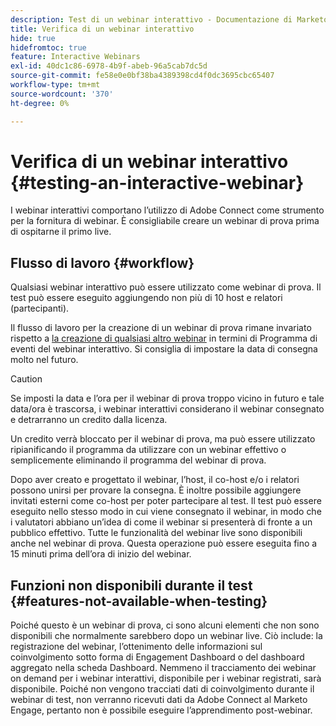 ```yaml
---
description: Test di un webinar interattivo - Documentazione di Marketo - Documentazione del prodotto
title: Verifica di un webinar interattivo
hide: true
hidefromtoc: true
feature: Interactive Webinars
exl-id: 40dc1c86-6978-4b9f-abeb-96a5cab7dc5d
source-git-commit: fe58e0e0bf38ba4389398cd4f0dc3695cbc65407
workflow-type: tm+mt
source-wordcount: '370'
ht-degree: 0%

---
```


# Verifica di un webinar interattivo {#testing-an-interactive-webinar}

I webinar interattivi comportano l’utilizzo di Adobe Connect come strumento per la fornitura di webinar. È consigliabile creare un webinar di prova prima di ospitarne il primo live.

## Flusso di lavoro {#workflow}

Qualsiasi webinar interattivo può essere utilizzato come webinar di prova. Il test può essere eseguito aggiungendo non più di 10 host e relatori (partecipanti).

Il flusso di lavoro per la creazione di un webinar di prova rimane invariato rispetto a [la creazione di qualsiasi altro webinar](/help/marketo/product-docs/demand-generation/events/interactive-webinars/create-an-interactive-webinar.md) in termini di Programma di eventi del webinar interattivo. Si consiglia di impostare la data di consegna molto nel futuro.

>[!CAUTION]
>
>Se imposti la data e l’ora per il webinar di prova troppo vicino in futuro e tale data/ora è trascorsa, i webinar interattivi considerano il webinar consegnato e detrarranno un credito dalla licenza.

Un credito verrà bloccato per il webinar di prova, ma può essere utilizzato ripianificando il programma da utilizzare con un webinar effettivo o semplicemente eliminando il programma del webinar di prova.

Dopo aver creato e progettato il webinar, l’host, il co-host e/o i relatori possono unirsi per provare la consegna. È inoltre possibile aggiungere invitati esterni come co-host per poter partecipare al test. Il test può essere eseguito nello stesso modo in cui viene consegnato il webinar, in modo che i valutatori abbiano un’idea di come il webinar si presenterà di fronte a un pubblico effettivo. Tutte le funzionalità del webinar live sono disponibili anche nel webinar di prova. Questa operazione può essere eseguita fino a 15 minuti prima dell’ora di inizio del webinar.

## Funzioni non disponibili durante il test {#features-not-available-when-testing}

Poiché questo è un webinar di prova, ci sono alcuni elementi che non sono disponibili che normalmente sarebbero dopo un webinar live. Ciò include: la registrazione del webinar, l’ottenimento delle informazioni sul coinvolgimento sotto forma di Engagement Dashboard o del dashboard aggregato nella scheda Dashboard. Nemmeno il tracciamento dei webinar on demand per i webinar interattivi, disponibile per i webinar registrati, sarà disponibile. Poiché non vengono tracciati dati di coinvolgimento durante il webinar di test, non verranno ricevuti dati da Adobe Connect al Marketo Engage, pertanto non è possibile eseguire l’apprendimento post-webinar.
